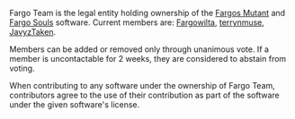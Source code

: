Fargo Team is the legal entity holding ownership of the [Fargos Mutant](https://github.com/Fargowilta/Fargowiltas) and [Fargo Souls](https://github.com/Fargowilta/FargowiltasSouls) software. Current members are: [Fargowilta](https://github.com/Fargowilta), [terrynmuse](https://github.com/terrynmuse), [JavyzTaken](https://github.com/JavyzTaken).

Members can be added or removed only through unanimous vote. If a member is uncontactable for 2 weeks, they are considered to abstain from voting.

When contributing to any software under the ownership of Fargo Team, contributors agree to the use of their contribution as part of the software under the given software's license.
